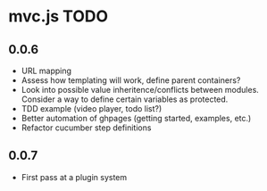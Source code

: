 # mvc.js TODO

## 0.0.6

+ URL mapping
+ Assess how templating will work, define parent containers?
+ Look into possible value inheritence/conflicts between modules. Consider a way to define certain variables as protected.
+ TDD example (video player, todo list?)
+ Better automation of ghpages (getting started, examples, etc.)
+ Refactor cucumber step definitions

## 0.0.7

+ First pass at a plugin system
